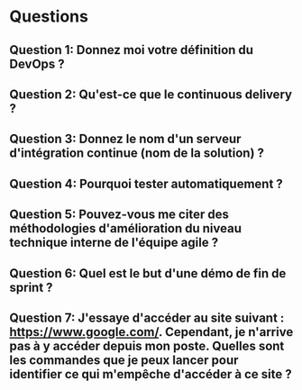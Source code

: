 # Questions

## Question 1: Donnez moi votre définition du DevOps ?

## Question 2: Qu'est-ce que le continuous delivery ?

## Question 3: Donnez le nom d'un serveur d'intégration continue (nom de la solution) ?

## Question 4: Pourquoi tester automatiquement ?

## Question 5: Pouvez-vous me citer des méthodologies d'amélioration du niveau technique interne de l'équipe agile ?

## Question 6: Quel est le but d'une démo de fin de sprint ?

## Question 7: J'essaye d'accéder au site suivant : https://www.google.com/. Cependant, je n'arrive pas à y accéder depuis mon poste. Quelles sont les commandes que je peux lancer pour identifier ce qui m'empêche d'accéder à ce site ?
